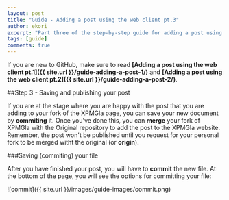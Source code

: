 ```yaml
---
layout: post
title: "Guide - Adding a post using the web client pt.3"
author: ekori
excerpt: "Part three of the step-by-step guide for adding a post using the web interface."
tags: [guide]
comments: true
---
```

If you are new to GitHub, make sure to read **[Adding a post using the web client pt.1]({{ site.url }}/guide-adding-a-post-1/)** and **[Adding a post using the web client pt.2]({{ site.url }}/guide-adding-a-post-2/)**.

##Step 3 - Saving and publishing your post

If you are at the stage where you are happy with the post that you are adding to your fork of the XPMGla page, you can save your new document by **commiting** it. Once you've done this, you can **merge** your fork of XPMGla with the Original repository to add the post to the XPMGla website. Remember, the post won't be published until you request for your personal fork to be merged witht the original (or **origin**).

###Saving (commiting) your file

After you have finished your post, you will have to **commit** the new file. At the bottom of the page, you will see the options for committing your file:


![commit]({{ site.url }}/images/guide-images/commit.png)

[^1]:[GitHub Guides - Mastering Markdown](https://guides.github.com/features/mastering-markdown/)
[^2]:[Markdown Cheat Sheet](https://github.com/adam-p/markdown-here/wiki/Markdown-Cheatsheet) / [Another Markdown Cheat Sheet](https://gist.github.com/jonschlinkert/5854601)
[^3]:[MacDown (OS x)](http://macdown.uranusjr.com/) / [Mardown Edit (Windows)](http://markdownedit.com/) / Other alternatives
